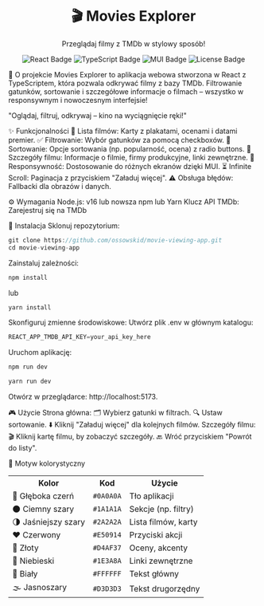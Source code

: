 <div align="center"> <h1>🎬 Movies Explorer</h1> <p>Przeglądaj filmy z TMDb w stylowy sposób!</p> <img src="https://img.shields.io/badge/React-18.2-blue?logo=react" alt="React Badge" /> <img src="https://img.shields.io/badge/TypeScript-5.0-blue?logo=typescript" alt="TypeScript Badge" /> <img src="https://img.shields.io/badge/MUI-5.15-blue?logo=mui" alt="MUI Badge" /> <img src="https://img.shields.io/badge/License-MIT-green" alt="License Badge" /> </div>

📖 O projekcie
Movies Explorer to aplikacja webowa stworzona w React z TypeScriptem, która pozwala odkrywać filmy z bazy TMDb. Filtrowanie gatunków, sortowanie i szczegółowe informacje o filmach – wszystko w responsywnym i nowoczesnym interfejsie!

"Oglądaj, filtruj, odkrywaj – kino na wyciągnięcie ręki!"

✨ Funkcjonalności
🎥 Lista filmów: Karty z plakatami, ocenami i datami premier.
✅ Filtrowanie: Wybór gatunków za pomocą checkboxów.
🔄 Sortowanie: Opcje sortowania (np. popularność, ocena) z radio buttons.
📜 Szczegóły filmu: Informacje o filmie, firmy produkcyjne, linki zewnętrzne.
📱 Responsywność: Dostosowanie do różnych ekranów dzięki MUI.
⏳ Infinite Scroll: Paginacja z przyciskiem "Załaduj więcej".
⚠️ Obsługa błędów: Fallbacki dla obrazów i danych.

⚙️ Wymagania
Node.js: v16 lub nowsza
npm lub Yarn
Klucz API TMDb: Zarejestruj się na TMDb

🚀 Instalacja
Sklonuj repozytorium:

```js
git clone https://github.com/ossowskid/movie-viewing-app.git
cd movie-viewing-app
```

Zainstaluj zależności:
```js
npm install
```
lub
```js
yarn install
```
Skonfiguruj zmienne środowiskowe:
Utwórz plik .env w głównym katalogu:
```js
REACT_APP_TMDB_API_KEY=your_api_key_here
```
Uruchom aplikację:
```js
npm run dev
```
```js
yarn run dev
```
Otwórz w przeglądarce: http://localhost:5173.

🎮 Użycie
Strona główna:
🗂️ Wybierz gatunki w filtrach.
🔍 Ustaw sortowanie.
⬇️ Kliknij "Załaduj więcej" dla kolejnych filmów.
Szczegóły filmu:
🎬 Kliknij kartę filmu, by zobaczyć szczegóły.
🔙 Wróć przyciskiem "Powrót do listy".

🎨 Motyw kolorystyczny
<div align="center"> <table> <tr> <th>Kolor</th> <th>Kod</th> <th>Użycie</th> </tr> <tr> <td>🖤 Głęboka czerń</td> <td><code>#0A0A0A</code></td> <td>Tło aplikacji</td> </tr> <tr> <td>🌑 Ciemny szary</td> <td><code>#1A1A1A</code></td> <td>Sekcje (np. filtry)</td> </tr> <tr> <td>🌗 Jaśniejszy szary</td> <td><code>#2A2A2A</code></td> <td>Lista filmów, karty</td> </tr> <tr> <td>❤️ Czerwony</td> <td><code>#E50914</code></td> <td>Przyciski akcji</td> </tr> <tr> <td>💛 Złoty</td> <td><code>#D4AF37</code></td> <td>Oceny, akcenty</td> </tr> <tr> <td>💙 Niebieski</td> <td><code>#1E3A8A</code></td> <td>Linki zewnętrzne</td> </tr> <tr> <td>🤍 Biały</td> <td><code>#FFFFFF</code></td> <td>Tekst główny</td> </tr> <tr> <td>🌫️ Jasnoszary</td> <td><code>#D3D3D3</code></td> <td>Tekst drugorzędny</td> </tr> </table> </div>
